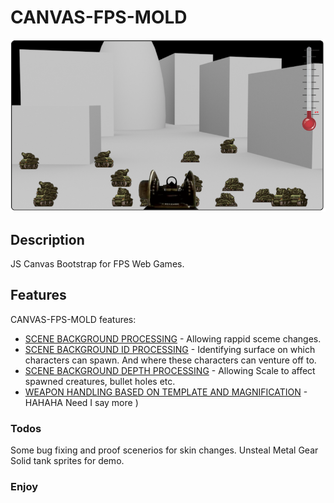 # CANVAS-FPS-MOLD

![alt text](https://github.com/LeadShuriken/canvas-fps-mold/blob/main/Screenshot%202021-04-24%20at%200.00.02.png?raw=true)

## Description

JS Canvas Bootstrap for FPS Web Games.

## Features

CANVAS-FPS-MOLD features:

  * [SCENE BACKGROUND PROCESSING](https://github.com/LeadShuriken/canvas-fps-mold/blob/main/img/scene_elements/scene_2/background.jpg?raw=true) - Allowing rappid sceme changes.
  * [SCENE BACKGROUND ID PROCESSING](https://github.com/LeadShuriken/canvas-fps-mold/blob/main/img/scene_elements/scene_2/background_id.jpg?raw=true) - Identifying surface on which characters can spawn. And where these characters can venture off to.
  * [SCENE BACKGROUND DEPTH PROCESSING](https://github.com/LeadShuriken/canvas-fps-mold/blob/main/img/scene_elements/scene_2/background_z.jpg?raw=true) - Allowing Scale to affect spawned creatures, bullet holes etc.
  * [WEAPON HANDLING BASED ON TEMPLATE AND MAGNIFICATION](https://github.com/LeadShuriken/canvas-fps-mold/blob/main/img/gun_elements/machine_gun/sprite-gun-animation.png?raw=true) - HAHAHA Need I say more )

### Todos
Some bug fixing and proof scenerios for skin changes. Unsteal Metal Gear Solid tank sprites for demo.

### Enjoy
